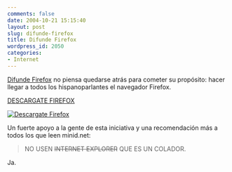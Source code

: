 ```yaml
---
comments: false
date: 2004-10-21 15:15:40
layout: post
slug: difunde-firefox
title: Difunde Firefox
wordpress_id: 2050
categories:
- Internet
---
```


[Difunde Firefox](http://www.difundefirefox.com/) no piensa quedarse atrás para cometer su propósito: hacer llegar a todos los hispanoparlantes el navegador Firefox.





[DESCARGATE FIREFOX](http://www.mozilla-europe.org/es/products/firefox/)





[![Descargate Firefox](http://www.difundefirefox.com/images/stories/usa-firefox.png)](http://www.mozilla-europe.org/es/products/firefox/)





Un fuerte apoyo a la gente de esta iniciativa y una recomendación más a todos los que leen minid.net:





> NO USEN <del>INTERNET EXPLORER</del> QUE ES UN COLADOR.





Ja.




 
